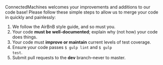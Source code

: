 ConnectedMachines welcomes your improvements and additions to our code base! Please follow these simple steps to allow us to merge your code in quickly and painlessly:

1. We follow the AirBnB style guide, and so must you.
2. Your code **must be well-documented**; explain why (not how) your code does things.
3. Your code must **improve or maintain** current levels of test coverage.
4. Ensure your code passes <code>$ gulp lint</code> and <code>$ gulp test</code>.
5. Submit pull requests to the **dev** branch–never to master.

